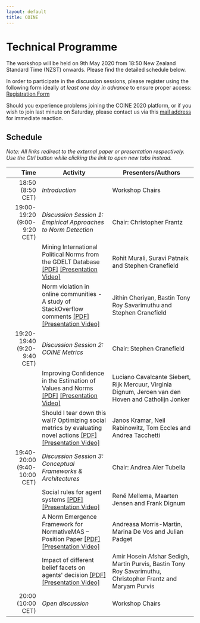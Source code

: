 ```yaml
---
layout: default
title: COINE
---
```


# Technical Programme

The workshop will be held on 9th May 2020 from 18:50 New Zealand Standard Time (NZST) onwards. Please find the detailed schedule below.

In order to participate in the discussion sessions, please register using the following form ideally *at least one day in advance* to ensure proper access: [Registration Form](https://forms.office.com/Pages/ResponsePage.aspx?id=cgahCS-CZ0SluluzdZZ8BQdL_VDtSf5KqxIe0t_wrZRUMTNUMVdCNUZQSDZENERJVktZVDRJTlAwMiQlQCN0PWcu)

Should you experience problems joining the COINE 2020 platform, or if you wish to join last minute on Saturday, please contact us via this [mail address](mailto:82f1309a.studntnu.onmicrosoft.com@emea.teams.ms) for immediate reaction.

## Schedule

*Note: All links redirect to the external paper or presentation respectively. Use the Ctrl button while clicking the link to open new tabs instead.*

| Time           |      Activity      |  Presenters/Authors |
|-----------------:|-----------------------|------|
| 18:50 (8:50 CET) | *Introduction* | Workshop Chairs |
| 19:00-19:20 (9:00-9:20 CET) | *Discussion Session 1: Empirical Approaches to Norm Detection* | Chair: Christopher Frantz |
| | Mining International Political Norms from the GDELT Database [\[PDF\]](https://arxiv.org/abs/2003.14027) [\[Presentation Video\]](https://screencast-o-matic.com/watch/cYfYbtzNFy) | Rohit Murali, Suravi Patnaik and Stephen Cranefield |
| | Norm violation in online communities - A study of StackOverflow comments [\[PDF\]](https://arxiv.org/abs/2004.05589) [\[Presentation Video\]](https://underline.io/lecture/95-norm-violation) | Jithin Cheriyan, Bastin Tony Roy Savarimuthu and Stephen Cranefield |
| 19:20-19:40 (9:20-9:40 CET) | *Discussion Session 2: COINE Metrics* | Chair: Stephen Cranefield |
| | Improving Confidence in the Estimation of Values and Norms [\[PDF\]](https://arxiv.org/abs/2004.01056) [\[Presentation Video\]](https://underline.io/lecture/97-improving-confidence-in-the-estimation-of-values-and-norms) | Luciano Cavalcante Siebert, Rijk Mercuur, Virginia Dignum, Jeroen van den Hoven and Catholijn Jonker |
| | Should I tear down this wall? Optimizing social metrics by evaluating novel actions [\[PDF\]](https://arxiv.org/abs/2004.07625) [\[Presentation Video\]](https://www.underline.io/lecture/390-should-i-tear-down-this-wall-optimizing-social-metrics-by-evaluating-novel-actions)  | Janos Kramar, Neil Rabinowitz, Tom Eccles and Andrea Tacchetti |
| 19:40-20:00 (9:40-10:00 CET) | *Discussion Session 3: Conceptual Frameworks & Architectures* | Chair: Andrea Aler Tubella |
| | Social rules for agent systems [\[PDF\]](https://arxiv.org/abs/2004.12797) [\[Presentation Video\]](https://screencast-o-matic.com/watch/cYfZIuAxid) | René Mellema, Maarten Jensen and Frank Dignum |
| | A Norm Emergence Framework for NormativeMAS – Position Paper  [\[PDF\]](https://arxiv.org/abs/2004.02575) [\[Presentation Video\]](https://underline.io/lecture/115-a-norm-emergence-framework-for-normative-mas-position-paper) | Andreasa Morris-Martin, Marina De Vos and Julian Padget |
| | Impact of different belief facets on agents' decision [\[PDF\]](https://arxiv.org/abs/2004.11858) [\[Presentation Video\]](https://screencast-o-matic.com/watch/cYfZXgAwvJ) | Amir Hosein Afshar Sedigh, Martin Purvis, Bastin Tony Roy Savarimuthu, Christopher Frantz and Maryam Purvis |
| 20:00 (10:00 CET) | *Open discussion* | Workshop Chairs |